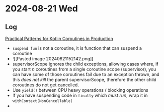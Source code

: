# 2024-08-21 Wed

## Log

[Practical Patterns for Kotlin Coroutines in Production](https://appdevcon.nl/session/practical-patterns-for-kotlin-coroutines-in-production/)
+ `suspend fun` is not a coroutine, it is function that can suspend a coroutine
+ ![[Pasted image 20240821152142.png]]
+ supervisorScope ignores the child exceptions, allowing cases where, if you start $n$ coroutines from a single coroutine scope (supervisor), you can have some of those coroutines fail due to an exception thrown, and this _does not kill_ the parent supervisorScope, therefore the other child coroutines do not get cancelled.
+ Use `yield()` between CPU heavy operations / blocking operations
+ If you have suspending code in `finally` which _must run_, wrap it in `withContext(NonCancellable)`
+ 
